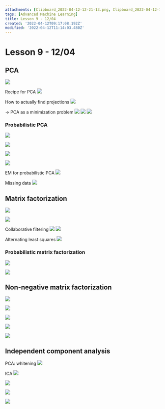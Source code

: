 ```yaml
---
attachments: [Clipboard_2022-04-12-12-21-13.png, Clipboard_2022-04-12-12-25-54.png, Clipboard_2022-04-12-12-26-18.png, Clipboard_2022-04-12-12-31-41.png, Clipboard_2022-04-12-12-37-54.png, Clipboard_2022-04-12-12-38-02.png, Clipboard_2022-04-12-12-51-07.png, Clipboard_2022-04-12-12-51-14.png, Clipboard_2022-04-12-12-51-25.png, Clipboard_2022-04-12-12-51-33.png, Clipboard_2022-04-12-12-51-41.png, Clipboard_2022-04-12-12-52-01.png, Clipboard_2022-04-12-12-52-23.png, Clipboard_2022-04-12-12-52-30.png, Clipboard_2022-04-12-12-52-41.png, Clipboard_2022-04-12-12-52-58.png, Clipboard_2022-04-12-12-57-15.png, Clipboard_2022-04-12-12-58-02.png, Clipboard_2022-04-12-12-58-11.png, Clipboard_2022-04-12-13-16-55.png, Clipboard_2022-04-12-13-24-54.png, Clipboard_2022-04-12-13-25-08.png, Clipboard_2022-04-12-13-25-17.png, Clipboard_2022-04-12-13-25-43.png, Clipboard_2022-04-12-13-31-04.png, Clipboard_2022-04-12-13-31-15.png, Clipboard_2022-04-12-13-36-47.png, Clipboard_2022-04-12-13-43-03.png, Clipboard_2022-04-12-13-43-11.png]
tags: [Advanced Machine Learning]
title: Lesson 9 - 12/04
created: '2022-04-12T09:17:08.192Z'
modified: '2022-04-12T11:14:03.480Z'
---
```


# Lesson 9 - 12/04

## PCA

![](@attachment/Clipboard_2022-04-12-12-21-13.png)

Recipe for PCA
![](@attachment/Clipboard_2022-04-12-12-25-54.png)

How to actually find projections
![](@attachment/Clipboard_2022-04-12-12-26-18.png)

-> PCA as a minimization problem
![](@attachment/Clipboard_2022-04-12-12-31-41.png)
![](@attachment/Clipboard_2022-04-12-12-37-54.png)
![](@attachment/Clipboard_2022-04-12-12-38-02.png)

### Probabilistic PCA

![](@attachment/Clipboard_2022-04-12-12-51-07.png)

![](@attachment/Clipboard_2022-04-12-12-51-14.png)

![](@attachment/Clipboard_2022-04-12-12-51-25.png)

![](@attachment/Clipboard_2022-04-12-12-51-33.png)

EM for probabilistic PCA
![](@attachment/Clipboard_2022-04-12-12-51-41.png)

Missing data
![](@attachment/Clipboard_2022-04-12-12-52-01.png)

## Matrix factorization

![](@attachment/Clipboard_2022-04-12-12-52-23.png)

![](@attachment/Clipboard_2022-04-12-12-52-30.png)

Collaborative filtering
![](@attachment/Clipboard_2022-04-12-12-52-41.png)
![](@attachment/Clipboard_2022-04-12-12-52-58.png)

Alternating least squares
![](@attachment/Clipboard_2022-04-12-12-57-15.png)

### Probabilistic matrix factorization

![](@attachment/Clipboard_2022-04-12-12-58-02.png)

![](@attachment/Clipboard_2022-04-12-12-58-11.png)

## Non-negative matrix factorization

![](@attachment/Clipboard_2022-04-12-13-16-55.png)

![](@attachment/Clipboard_2022-04-12-13-24-54.png)

![](@attachment/Clipboard_2022-04-12-13-25-08.png)

![](@attachment/Clipboard_2022-04-12-13-25-17.png)

![](@attachment/Clipboard_2022-04-12-13-25-43.png)

## Independent component analysis

PCA: whitening
![](@attachment/Clipboard_2022-04-12-13-31-04.png)

ICA
![](@attachment/Clipboard_2022-04-12-13-31-15.png)

![](@attachment/Clipboard_2022-04-12-13-36-47.png)

![](@attachment/Clipboard_2022-04-12-13-43-03.png)

![](@attachment/Clipboard_2022-04-12-13-43-11.png)
